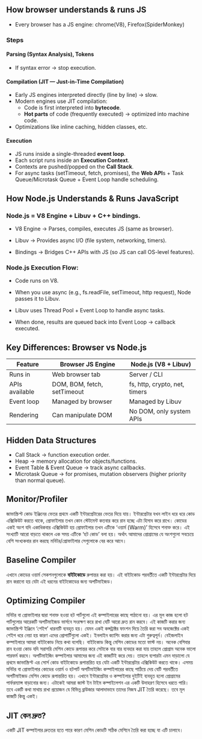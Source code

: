 ## How browser understands & runs JS
- Every browser has a JS engine: chrome(V8), Firefox(SpiderMonkey)

### Steps
#### Parsing (Syntax Analysis), Tokens
- If syntax error → stop execution.
#### Compilation (JIT — Just-in-Time Compilation)
- Early JS engines interpreted directly (line by line) → slow.
- Modern engines use JIT compilation:
  - Code is first interpreted into **bytecode**.
  - **Hot parts** of code (frequently executed) → optimized into machine code.
- Optimizations like inline caching, hidden classes, etc.
#### Execution
- JS runs inside a single-threaded **event loop**.
- Each script runs inside an **Execution Context**.
- Contexts are pushed/popped on the **Call Stack**.
- For async tasks (setTimeout, fetch, promises), the **Web API**s + Task Queue/Microtask Queue + Event Loop handle scheduling.

## How Node.js Understands & Runs JavaScript

### Node.js = V8 Engine + Libuv + C++ bindings.

- V8 Engine → Parses, compiles, executes JS (same as browser).

- Libuv → Provides async I/O (file system, networking, timers).

- Bindings → Bridges C++ APIs with JS (so JS can call OS-level features).

### Node.js Execution Flow:

- Code runs on V8.

- When you use async (e.g., fs.readFile, setTimeout, http request), Node passes it to Libuv.

- Libuv uses Thread Pool + Event Loop to handle async tasks.

- When done, results are queued back into Event Loop → callback executed.

## Key Differences: Browser vs Node.js
Feature	| Browser JS Engine	| Node.js (V8 + Libuv)
| - | - | - |
Runs in |	Web browser tab	| Server / CLI
APIs available	| DOM, BOM, fetch, setTimeout	| fs, http, crypto, net, timers
Event loop	| Managed by browser	| Managed by Libuv
Rendering	| Can manipulate DOM | No DOM, only system APIs

## Hidden Data Structures
- Call Stack → function execution order.
- Heap → memory allocation for objects/functions.
- Event Table & Event Queue → track async callbacks.
- Microtask Queue → for promises, mutation observers (higher priority than normal queue).

## Monitor/Profiler
জাভাস্ক্রিপ্ট কোড ইঞ্জিনের ভেতর প্রথমে একটি ইন্টারপ্রেটারের ভেতর দিয়ে যায়। ইন্টারপ্রেটার যখন লাইন ধরে ধরে কোড এক্সিকিউট করতে থাকে, প্রোফাইলার তখন কোন স্টেটমেন্ট কতবার করে রান হচ্ছে এটা হিসাব করে রাখে। কোডের একই অংশ যদি একাধিকবার এক্সিকিউট হয় প্রোফাইলার তখন এটিকে ‘ওয়ার্ম (Warm)’ হিসেবে শনাক্ত করে। এই সংখ্যাটি আরো বাড়তে থাকলে এক সময় এটিকে ‘হট কোড’ বলা হয়। অর্থাৎ আমাদের প্রোগ্রামের যে অংশগুলো সবচেয়ে বেশি সংখ্যকবার রান করছে মনিটর/প্রোফাইলার সেগুলোকে বের করে আনে।

## Baseline Compiler
এখানে কোডের ওয়ার্ম সেকশনগুলোকে **বাইটকোডে** রুপান্তর করা হয়। এই বাইটকোড পরবর্তীতে একটি ইন্টারপ্রেটার দিয়ে রান করানো হয় যেটা এই ধরনের বাইটকোডের জন্য অপটিমাইজড।

## Optimizing Compiler
মনিটর বা প্রোফাইলার দ্বারা শনাক্ত হওয়া হট পার্টগুলো এই কম্পাইলারের কাছে পাঠানো হয়। এর মূল কাজ হলো হট পার্টগুলোর আরেকটি অপটিমাইজড ভার্সনে সংরক্ষণ করে রাখা যেটি আরো দ্রুত রান করবে। এই কাজটি করার জন্য জাভাস্ক্রিপ্ট ইঞ্জিনে ‘শেইপ’ ধারনাটি ব্যবহৃত হয়। যেমন একই কন্সট্রাক্টর ফাংশন দিয়ে তৈরি করা সব অবজেক্টের একই শেইপ ধরে নেয়া হয় কারণ এদের প্রোপার্টিগুলো একই। ইনলাইন ক্যাশিং করার জন্য এটা গুরুত্বপূর্ন। বেইজলাইন কম্পাইলারে আমরা বাইটকোড নিয়ে কথা বলেছি। বাইটকোড কিন্তু মেশিন কোডের মতো ফাস্ট নয়। অনেক বেশিবার রান হওয়া কোড যদি সরাসরি মেশিন কোডে রূপান্তর করে সেটাকে বার বার ব্যবহার করা যায় তাহলে প্রোগ্রাম অনেক ভালো পারফর্ম করবে। অপটিমাইজিং কম্পাইলার আমাদের জন্য এই কাজটিই করে দেয়। তাহলে ব্যপারটা এমন দাড়ালো যে প্রথমে জাভাস্ক্রিপ্ট এর সোর্স কোড বাইটকোডে রূপান্তরিত হয় যেটা একটি ইন্টারপ্রেটার এক্সিকিউট করতে থাকে। এসময় মনিটর বা প্রোফাইলার কোডের ওয়ার্ম ও হটপার্ট  অপটিমাইজিং কম্পাইলারের কাছে পাঠিয়ে দেয় যেটি পরবর্তীতে অপটিমাইজড মেশিন কোডে রূপান্তরিত হয়। এখানে ইন্টারপ্রেটার ও কম্পাইলার দুইটিই ব্যবহৃত হলো প্রোগ্রামের পার্ফরম্যান্স বাড়ানোর জন্য। এটাকেই আমরা জাস্ট ইন টাইম কম্পাইলেশন এর একটি উদাহরণ হিসেবে ধরতে পারি। তবে একটি কথা মাথায় রাখা প্রয়োজন যে বিভিন্ন ব্রাউজার আলাদাভাবে তাদের নিজস্ব JIT তৈরি করেছে। তবে মূল কাজটি কিন্তু একই।

## JIT কেন দ্রুত?
একটি JIT কম্পাইলার দ্রুততর হতে পারে কারণ মেশিন কোডটি সঠিক মেশিনে তৈরি করা হচ্ছে যা এটি চালাবে।